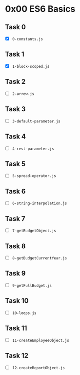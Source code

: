# 0x00 ES6 Basics

## Task 0

- [x] `0-constants.js`

## Task 1

- [x] `1-block-scoped.js`

## Task 2

- [ ] `2-arrow.js`

## Task 3

- [ ] `3-default-parameter.js`

## Task 4

- [ ] `4-rest-parameter.js`

## Task 5

- [ ] `5-spread-operator.js`

## Task 6

- [ ] `6-string-interpolation.js`

## Task 7

- [ ] `7-getBudgetObject.js`

## Task 8

- [ ] `8-getBudgetCurrentYear.js`

## Task 9

- [ ] `9-getFullBudget.js`

## Task 10

- [ ] `10-loops.js`

## Task 11

- [ ] `11-createEmployeeObject.js`

## Task 12

- [ ] `12-createReportObject.js`

